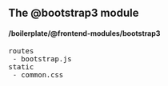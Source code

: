 ## The @bootstrap3 module
#### /boilerplate/@frontend-modules/bootstrap3
<pre>
routes
 - bootstrap.js
static
 - common.css
</pre>

